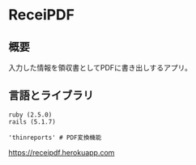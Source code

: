 # ReceiPDF
## 概要
入力した情報を領収書としてPDFに書き出しするアプリ。
## 言語とライブラリ
```
ruby (2.5.0)
rails (5.1.7)

'thinreports' # PDF変換機能
```
https://receipdf.herokuapp.com
